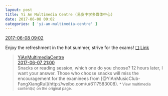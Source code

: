 ```yaml
---
layout: post
title: Yi An Multimedia Centre (易安中学多媒体中心)
date: 2017-06-08 09:02
categories: [ 'yi-an-multimedia-centre' ]
---
```


<div class="weibo-info">
  <a href="http://weibo.com/6196825252/F6PNYCCtG">2017-06-08 09:02</a>
</div>

Enjoy the refreshment in the hot summer, strive for the exams! [❏ Link](https://www.youtube.com/watch?v=XnJ2mPasTCk)

<!-- more -->

> <div class="weibo-post-name">
>   <a href="http://weibo.com/u/6196825252">YiAnMultimediaCentre</a>
> </div>
> <div class="weibo-info">
>   <a href="http://weibo.com/6196825252/F6L4TC8Pt">2017-06-07 21:00</a>
> </div>
> Snacks or reading session, which one do you choose? 12 hours later, I want your answer. Those who choose snacks will miss the encouragement for the examinees from [@YiAnMusicClub-FangXiangRui](http://weibo.com/u/6117583008).  
> <small>* View multimedia content(s) on the original page.</small>
